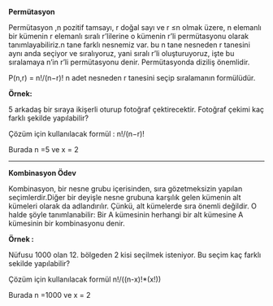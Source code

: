 **Permütasyon**

Permütasyon ,n pozitif tamsayı, r doğal sayı ve r ≤n olmak üzere, n elemanlı bir kümenin r elemanlı sıralı r’lilerine o kümenin r’li permütasyonu olarak tanımlayabiliriz.n tane farklı nesnemiz var. bu n tane nesneden r tanesini aynı anda seçiyor ve sıralıyoruz, yani sıralı r’li oluşturuyoruz, işte bu sıralamaya n’in r’li permütasyonu denir. Permütasyonda diziliş önemlidir.

P(n,r) = n!/(n−r)! n adet nesneden r tanesini seçip sıralamanın formülüdür.

**Örnek:**

5 arkadaş bir sıraya ikişerli oturup fotoğraf çektirecektir. Fotoğraf çekimi kaç farklı şekilde yapılabilir?

Çözüm için kullanılacak formül : n!/(n−r)!

Burada n =5 ve x = 2

--------------------

**Kombinasyon Ödev**

Kombinasyon, bir nesne grubu içerisinden, sıra gözetmeksizin yapılan seçimlerdir.Diğer bir deyişle nesne grubuna karşılık gelen kümenin alt kümeleri olarak da adlandırılır. Çünkü, alt kümelerde sıra önemli değildir. O halde şöyle tanımlanabilir: Bir A kümesinin herhangi bir alt kümesine A kümesinin bir kombinasyonu denir.

**Örnek :** 

Nüfusu 1000 olan 12. bölgeden 2 kisi seçilmek isteniyor. Bu seçim kaç farklı sekilde yapılabilir?

Çözüm için kullanılacak formül n!/((n-x)!*(x!))

Burada n =1000 ve x = 2
